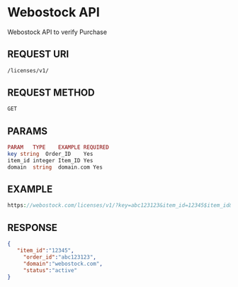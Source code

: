 # Webostock API
Webostock API to verify Purchase

## REQUEST URI
```bash
/licenses/v1/
```

## REQUEST METHOD
```bash
GET
```

## PARAMS
```php
PARAM	TYPE	EXAMPLE	REQUIRED
key	string	Order_ID	Yes
item_id	integer	Item_ID	Yes
domain	string	domain.com Yes
```

## EXAMPLE
```php
https://webostock.com/licenses/v1/?key=abc123123&item_id=12345$item_id&domain=webostock.com
```

## RESPONSE
```json
{
   "item_id":"12345",
     "order_id":"abc123123",
     "domain":"webostock.com",
     "status":"active"
}
```
